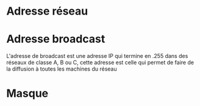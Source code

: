 # Adresse réseau

# Adresse broadcast
L'adresse de broadcast est une adresse IP qui termine en .255 dans des réseaux de classe A, B ou C, cette adresse est celle qui permet de faire de la diffusion à toutes les machines du réseau

# Masque